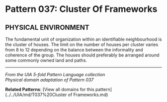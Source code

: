 # Pattern 037: Cluster Of Frameworks

## PHYSICAL ENVIRONMENT

The fundamental unit of organization within an identifiable neighbourhood is the cluster of houses. The limit on the number of houses per cluster varies from 8 to 12 depending on the balance between the informality and coherence of the group. The houses should preferably be arranged around some commonly owned land and paths.

---

*From the UIA 5-fold Pattern Language collection*  
*Physical domain adaptation of Pattern 037*

**Related Patterns**: [View all domains for this pattern](../../UIA/md/T037%20Cluster of Frameworks.md)
